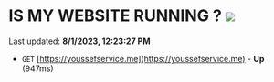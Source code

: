 # IS MY WEBSITE RUNNING ? [![](https://img.shields.io/static/v1?label=Sponsor&message=%E2%9D%A4&logo=GitHub&color=%23fe8e86)](https://github.com/sponsors/<username>)

Last updated: **8/1/2023, 12:23:27 PM**

- `GET` [https://youssefservice.me](https://youssefservice.me) - **Up** (947ms)
